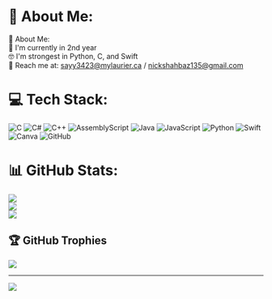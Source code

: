 # 💫 About Me:
💫 About Me:<br>🩼 I'm currently in 2nd year                                                                                                                                   <br>🤓 I'm strongest in Python, C, and Swift                                                                                                                            <br>📩 Reach me at: sayy3423@mylaurier.ca / nickshahbaz135@gmail.com


# 💻 Tech Stack:
![C](https://img.shields.io/badge/c-%2300599C.svg?style=for-the-badge&logo=c&logoColor=white) ![C#](https://img.shields.io/badge/c%23-%23239120.svg?style=for-the-badge&logo=csharp&logoColor=white) ![C++](https://img.shields.io/badge/c++-%2300599C.svg?style=for-the-badge&logo=c%2B%2B&logoColor=white) ![AssemblyScript](https://img.shields.io/badge/assembly%20script-%23000000.svg?style=for-the-badge&logo=assemblyscript&logoColor=white) ![Java](https://img.shields.io/badge/java-%23ED8B00.svg?style=for-the-badge&logo=openjdk&logoColor=white) ![JavaScript](https://img.shields.io/badge/javascript-%23323330.svg?style=for-the-badge&logo=javascript&logoColor=%23F7DF1E) ![Python](https://img.shields.io/badge/python-3670A0?style=for-the-badge&logo=python&logoColor=ffdd54) ![Swift](https://img.shields.io/badge/swift-F54A2A?style=for-the-badge&logo=swift&logoColor=white) ![Canva](https://img.shields.io/badge/Canva-%2300C4CC.svg?style=for-the-badge&logo=Canva&logoColor=white) ![GitHub](https://img.shields.io/badge/github-%23121011.svg?style=for-the-badge&logo=github&logoColor=white)
# 📊 GitHub Stats:
![](https://github-readme-stats.vercel.app/api?username=shazzz135&theme=dark&hide_border=false&include_all_commits=true&count_private=false)<br/>
![](https://github-readme-streak-stats.herokuapp.com/?user=shazzz135&theme=dark&hide_border=false)<br/>
![](https://github-readme-stats.vercel.app/api/top-langs/?username=shazzz135&theme=dark&hide_border=false&include_all_commits=true&count_private=false&layout=compact)

## 🏆 GitHub Trophies
![](https://github-profile-trophy.vercel.app/?username=shazzz135&theme=blue-green&no-frame=false&no-bg=true&margin-w=4)

---
[![](https://visitcount.itsvg.in/api?id=shazzz135&icon=0&color=0)](https://visitcount.itsvg.in)

<!-- Proudly created with GPRM ( https://gprm.itsvg.in ) -->

